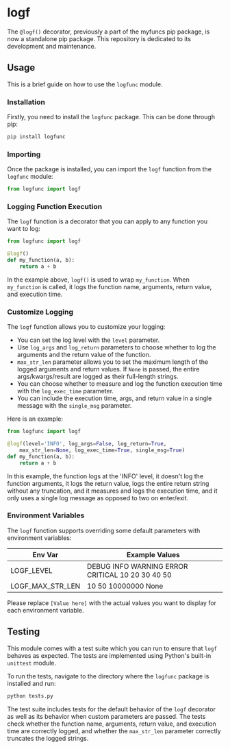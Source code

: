 # logf

The `@logf()` decorator, previously a part of the myfuncs pip package, is now a standalone pip package. This repository is dedicated to its development and maintenance.

## Usage

This is a brief guide on how to use the `logfunc` module.

### Installation

Firstly, you need to install the `logfunc` package. This can be done through pip:

```sh
pip install logfunc
```

### Importing

Once the package is installed, you can import the `logf` function from the `logfunc` module:

```python
from logfunc import logf
```

### Logging Function Execution

The `logf` function is a decorator that you can apply to any function you want to log:

```python
from logfunc import logf

@logf()
def my_function(a, b):
    return a + b
```

In the example above, `logf()` is used to wrap `my_function`. When `my_function` is called, it logs the function name, arguments, return value, and execution time.

### Customize Logging

The `logf` function allows you to customize your logging:

- You can set the log level with the `level` parameter.
- Use `log_args` and `log_return` parameters to choose whether to log the arguments and the return value of the function.
- `max_str_len` parameter allows you to set the maximum length of the logged arguments and return values. If `None` is passed, the entire args/kwargs/result are logged as their full-length strings.
- You can choose whether to measure and log the function execution time with the `log_exec_time` parameter.
- You can include the execution time, args, and return value in a single message with the `single_msg` parameter.

Here is an example:

```python
from logfunc import logf

@logf(level='INFO', log_args=False, log_return=True,
    max_str_len=None, log_exec_time=True, single_msg=True)
def my_function(a, b):
    return a + b
```

In this example, the function logs at the 'INFO' level, it doesn't log the function arguments, it logs the return value, logs the entire return string without any truncation, and it measures and logs the execution time, and it only uses a single log message as opposed to two on enter/exit.

### Environment Variables

The `logf` function supports overriding some default parameters with environment variables:

| Env Var          | Example Values       |
|------------------|-------------|
| LOGF_LEVEL       | DEBUG INFO WARNING ERROR CRITICAL 10 20 30 40 50|
| LOGF_MAX_STR_LEN | 10 50 10000000 None|

Please replace `[Value here]` with the actual values you want to display for each environment variable.

## Testing

This module comes with a test suite which you can run to ensure that `logf` behaves as expected. The tests are implemented using Python's built-in `unittest` module.

To run the tests, navigate to the directory where the `logfunc` package is installed and run:

```sh
python tests.py
```

The test suite includes tests for the default behavior of the `logf` decorator as well as its behavior when custom parameters are passed. The tests check whether the function name, arguments, return value, and execution time are correctly logged, and whether the `max_str_len` parameter correctly truncates the logged strings.